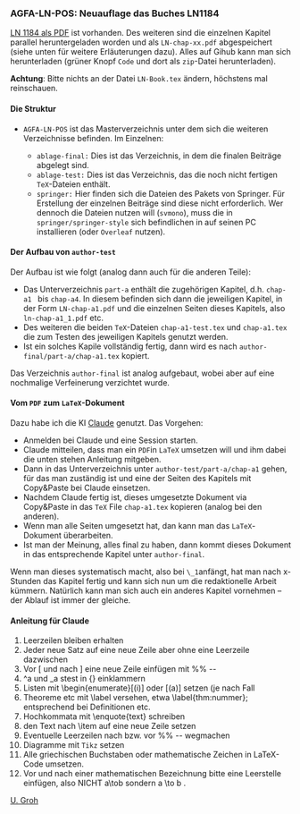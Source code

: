 ### AGFA-LN-POS: Neuauflage das Buches LN1184

[LN 1184 als PDF](https://github.com/ugroh/AGFA-LN-POS/blob/main/ablage-orig/ln-orig/ln-pos-1184.pdf) ist vorhanden. Des weiteren sind die einzelnen Kapitel parallel heruntergeladen worden und als `LN-chap-xx.pdf` abgespeichert (siehe unten für weitere Erläuterungen dazu). Alles auf Gihub kann man sich herunterladen (grüner Knopf `Code` und dort als `zip`-Datei herunterladen).

__Achtung__: Bitte nichts an der Datei `LN-Book.tex` ändern, höchstens mal reinschauen. 

#### Die Struktur

* `AGFA-LN-POS` ist das Masterverzeichnis unter dem sich die weiteren Verzeichnisse befinden. Im Einzelnen:

	* `ablage-final:` Dies ist das Verzeichnis, in dem die finalen Beiträge abgelegt sind. 
	* `ablage-test:` Dies ist das Verzeichnis, das die noch nicht fertigen `TeX`-Dateien enthält. 
	* `springer:` Hier finden sich die Dateien des Pakets von Springer. Für Erstellung der einzelnen Beiträge sind diese nicht erforderlich. Wer dennoch die Dateien nutzen will (`svmono`), muss die in `springer/springer-style` sich befindlichen in auf seinen PC installieren (oder `Overleaf` nutzen).
	
#### Der Aufbau von `author-test`

Der Aufbau ist wie folgt (analog dann auch für die anderen Teile):

*  Das Unterverzeichnis `part-a` enthält die zugehörigen Kapitel, d.h. `chap-a1 ` bis `chap-a4`. In diesem befinden sich dann die jeweiligen Kapitel, in der Form `LN-chap-a1.pdf` und die einzelnen Seiten dieses Kapitels, also `ln-chap-a1_1.pdf` etc. 
* Des weiteren die beiden `TeX`-Dateien `chap-a1-test.tex` und `chap-a1.tex` die zum Testen des jeweiligen Kapitels genutzt werden. 
* Ist ein solches Kapile vollständig fertig, dann wird es nach `author-final/part-a/chap-a1.tex` kopiert. 

Das Verzeichnis `author-final` ist analog aufgebaut, wobei aber auf eine nochmalige Verfeinerung verzichtet wurde. 

#### Vom `PDF` zum `LaTeX`-Dokument

Dazu habe ich  die KI [Claude](http://claude.ai) genutzt. Das Vorgehen:

* Anmelden bei Claude und eine Session starten.
* Claude mitteilen, dass man ein `PDF`in `LaTeX` umsetzen will und ihm dabei die unten stehen Anleitung mitgeben.
* Dann in das Unterverzeichnis unter `author-test/part-a/chap-a1` gehen, für das man zuständig ist und eine der Seiten des Kapitels mit Copy&Paste bei Claude einsetzen.
* Nachdem Claude fertig ist, dieses umgesetzte Dokument via Copy&Paste in das `TeX` File `chap-a1.tex` kopieren (analog bei den anderen).
* Wenn man alle Seiten umgesetzt hat, dan kann man das `LaTeX`-Dokument überarbeiten.
* Ist man der Meinung, alles final zu haben, dann kommt dieses Dokument in das entsprechende Kapitel unter `author-final`.

Wenn man dieses systematisch macht, also bei `\_1`anfängt, hat man nach x-Stunden das Kapitel fertig und kann sich nun um die redaktionelle Arbeit kümmern. Natürlich kann man sich auch ein anderes Kapitel vornehmen – der Ablauf ist immer der gleiche.


#### Anleitung für Claude

1. Leerzeilen bleiben erhalten
2. Jeder neue Satz auf eine neue Zeile aber ohne eine Leerzeile dazwischen
3. Vor \[ und nach \] eine neue Zeile einfügen mit %% -- 
4. ^a und \_a stest in {} einklammern
5. Listen mit \begin{enumerate}[(i)] oder [(a)] setzen (je nach Fall
6. Theoreme etc mit \label versehen, etwa \label{thm:nummer}; entsprechend bei Definitionen etc.
7. Hochkommata mit \enquote{text} schreiben
8. den Text nach \item auf eine neue Zeile setzen
9. Eventuelle Leerzeilen nach bzw. vor %% -- wegmachen
10. Diagramme mit `Tikz` setzen
11. Alle griechischen Buchstaben oder mathematische Zeichen in LaTeX-Code umsetzen.
12. Vor und nach einer mathematischen Bezeichnung bitte eine Leerstelle einfügen, also NICHT a\tob sondern a \to b .



[U. Groh](ulgr@math.uni-tuebingen.de)

